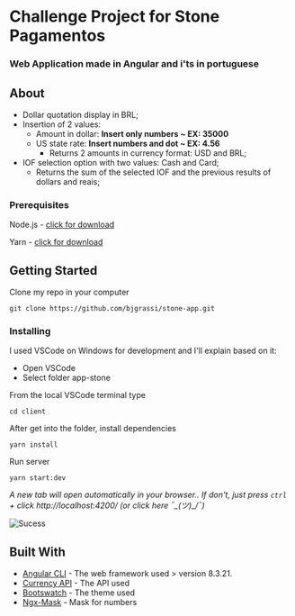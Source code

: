 # Challenge Project for Stone Pagamentos
### Web Application made in Angular and i'ts in portuguese

## About
- Dollar quotation display in BRL;
- Insertion of 2 values: 
    - Amount in dollar: **Insert only numbers ~ EX: 35000**
    - US state rate: **Insert numbers and dot ~ EX: 4.56**
        - Returns 2 amounts in currency format: USD and BRL;
- IOF selection option with two values: Cash and Card;
    - Returns the sum of the selected IOF and the previous results of dollars and reais;

### Prerequisites
Node.js - [click for download](https://nodejs.org/en/)

Yarn - [click for download](https://yarnpkg.com/en/docs/install#windows-stable)

## Getting Started
Clone my repo in your computer

```git clone https://github.com/bjgrassi/stone-app.git```

### Installing
I used VSCode on Windows for development and I'll explain based on it:

- Open VSCode
- Select folder app-stone 

From the local VSCode terminal type

```cd client```

After get into the folder, install dependencies

```yarn install```

Run server

```yarn start:dev```

*A new tab will open automatically in your browser.. If don't,* 
*just press `ctrl` + click http://localhost:4200/ (or click here ¯\_(ツ)_/¯)*

![Sucess](src/assets/imgs/terminal.png)

## Built With
* [Angular CLI](https://angular.io/) - The web framework used > version 8.3.21.
* [Currency API](https://docs.awesomeapi.com.br/api-de-moedas) - The API used
* [Bootswatch](https://bootswatch.com/) - The theme used
* [Ngx-Mask](https://www.npmjs.com/package/ngx-mask) - Mask for numbers